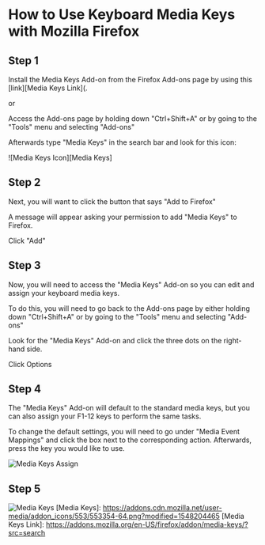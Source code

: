 # How to Use Keyboard Media Keys with Mozilla Firefox

## Step 1

Install the Media Keys Add-on from the Firefox Add-ons page by using this [link][Media Keys Link](.

or

Access the Add-ons page by holding down "Ctrl+Shift+A" or by going to the "Tools" menu and selecting "Add-ons" 

Afterwards type "Media Keys" in the search bar and look for this icon: 

![Media Keys Icon][Media Keys]

## Step 2

Next, you will want to click the button that says "Add to Firefox"

A message will appear asking your permission to add "Media Keys" to Firefox.

Click "Add"

## Step 3

Now, you will need to access the "Media Keys" Add-on so you can edit and assign your keyboard media keys.

To do this, you will need to go back to the Add-ons page by either holding down "Ctrl+Shift+A" or by going to the "Tools" menu and selecting "Add-ons" 

Look for the "Media Keys" Add-on and click the three dots on the right-hand side.

Click Options

## Step 4

The "Media Keys" Add-on will default to the standard media keys, but you can also assign your F1-12 keys to perform the same tasks.

To change the default settings, you will need to go under "Media Event Mappings" and click the box next to the corresponding action. Afterwards, press the key you would like to use. 

![Media Keys Assign](https://i.imgur.com/QZqtB4G.jpg)

## Step 5
![Media Keys ](https://i.imgur.com/uYz66Op.jpg)
[Media Keys]: https://addons.cdn.mozilla.net/user-media/addon_icons/553/553354-64.png?modified=1548204465
[Media Keys Link]: https://addons.mozilla.org/en-US/firefox/addon/media-keys/?src=search
